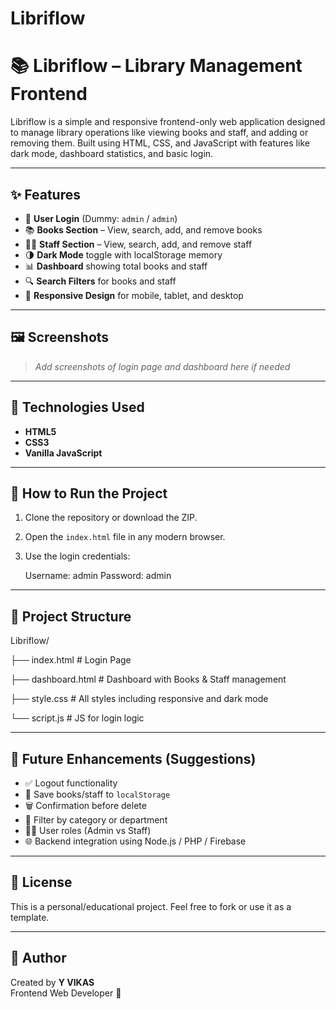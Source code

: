 # Libriflow
# 📚 Libriflow – Library Management Frontend

Libriflow is a simple and responsive frontend-only web application designed to manage library operations like viewing books and staff, and adding or removing them. Built using HTML, CSS, and JavaScript with features like dark mode, dashboard statistics, and basic login.

---

## ✨ Features

- 🔐 **User Login** (Dummy: `admin` / `admin`)
- 📚 **Books Section** – View, search, add, and remove books
- 👨‍🏫 **Staff Section** – View, search, add, and remove staff
- 🌗 **Dark Mode** toggle with localStorage memory
- 📊 **Dashboard** showing total books and staff
- 🔍 **Search Filters** for books and staff
- 📱 **Responsive Design** for mobile, tablet, and desktop

---

## 🖼️ Screenshots

> _Add screenshots of login page and dashboard here if needed_

---

## 🔧 Technologies Used

- **HTML5**
- **CSS3**
- **Vanilla JavaScript**

---

## 🚀 How to Run the Project

1. Clone the repository or download the ZIP.
2. Open the `index.html` file in any modern browser.
3. Use the login credentials:

   Username: admin
   Password: admin

---

## 📁 Project Structure

Libriflow/

├── index.html # Login Page

├── dashboard.html # Dashboard with Books & Staff management

├── style.css # All styles including responsive and dark mode

└── script.js # JS for login logic

---

## 📌 Future Enhancements (Suggestions)

- ✅ Logout functionality
- 💾 Save books/staff to `localStorage`
- 🗑️ Confirmation before delete
- 📂 Filter by category or department
- 🧑‍🎓 User roles (Admin vs Staff)
- 🌐 Backend integration using Node.js / PHP / Firebase

---

## 📄 License

This is a personal/educational project. Feel free to fork or use it as a template.

---

## 🙌 Author

Created by **Y VIKAS**  
Frontend Web Developer 🚀

